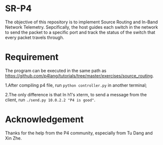 # SR-P4
The objective of this repository is to implement Source Routing and In-Band Network Telemetry. Sepcifically, the host guides each switch in the network to send the packet to a specific port and track the status of the switch that every packet travels through.  


# Requirement
The program can be executed in the same path as https://github.com/p4lang/tutorials/tree/master/exercises/source_routing. 

1.After compiling p4 file, run ```python controller.py``` in another terminal;

2.The only difference is that In h1's xterm, to send a message from the client, run ```./send.py 10.0.2.2 "P4 is good"```.

# Acknowledgement
Thanks for the help from the P4 community, especially from Tu Dang and Xin Zhe.


